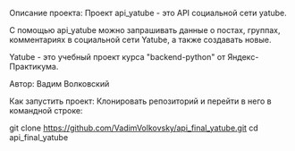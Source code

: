Описание проекта:
Проект api_yatube - это API социальной сети yatube.

С помощью api_yatube можно запрашивать данные о постах, группах, комментариях в социальной сети Yatube, а также создавать новые.

Yatube - это учебный проект курса "backend-python" от Яндекс-Практикума.

Автор: Вадим Волковский

Как запустить проект:
Клонировать репозиторий и перейти в него в командной строке:

git clone https://github.com/VadimVolkovsky/api_final_yatube.git
cd api_final_yatube